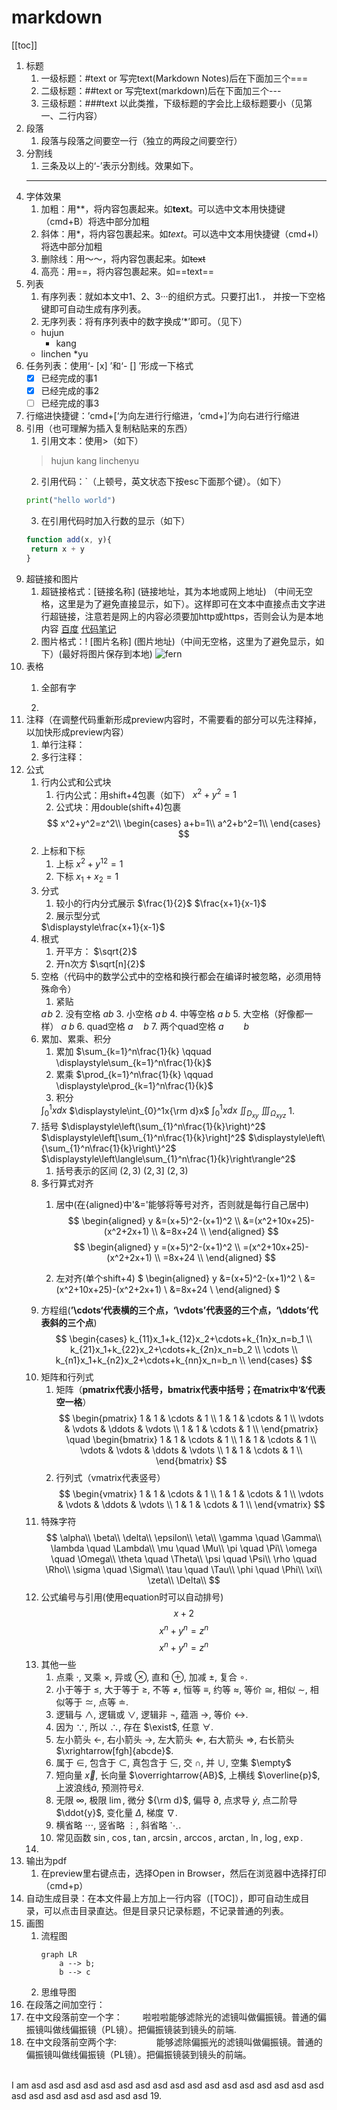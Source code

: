 # markdown
[[toc]]

1. 标题
   1. 一级标题：#text or 写完text(Markdown Notes)后在下面加三个===
   2. 二级标题：##text or 写完text(markdown)后在下面加三个---
   3. 三级标题：###text
   以此类推，下级标题的字会比上级标题要小（见第一、二行内容）
2. 段落
   1. 段落与段落之间要空一行（独立的两段之间要空行）
3. 分割线
   1. 三条及以上的‘-’表示分割线。效果如下。
   ---
4. 字体效果
   1. 加粗：用**，将内容包裹起来。如**text**。可以选中文本用快捷键（cmd+B）将选中部分加粗
   2. 斜体：用*，将内容包裹起来。如*text*。可以选中文本用快捷键（cmd+I）将选中部分加粗
   3. 删除线：用～～，将内容包裹起来。如~~text~~
   4. 高亮：用==，将内容包裹起来。如==text==
5. 列表
   1. 有序列表：就如本文中1、2、3···的组织方式。只要打出1.， 并按一下空格键即可自动生成有序列表。
   2. 无序列表：将有序列表中的数字换成‘*’即可。（见下）
   * hujun
     * kang   
   * linchen
     *yu 
6. 任务列表：使用‘- [x] ’和‘- [] ’形成一下格式 
   - [x] 已经完成的事1
   - [x] 已经完成的事2
   - [ ] 已经完成的事3 
7. 行缩进快捷键：’cmd+[‘为向左进行行缩进，‘cmd+]’为向右进行行缩进
8. 引用（也可理解为插入复制粘贴来的东西）
   1. 引用文本：使用>（如下）
   > hujun
   > kang
   > linchenyu
   2. 引用代码：`（上顿号，英文状态下按esc下面那个键）。（如下）
   ``` python
   print("hello world")
   ```
   3. 在引用代码时加入行数的显示（如下）
   ``` javascript {.line-numbers}
   function add(x, y){
    return x + y
   }
   ```
9.  超链接和图片
    1. 超链接格式：[链接名称] (链接地址，其为本地或网上地址)  （中间无空格，这里是为了避免直接显示，如下）。这样即可在文本中直接点击文字进行超链接，注意若是网上的内容必须要加http或https，否则会认为是本地内容
    [百度](https://www.baidu.com)
    [代码笔记](code.md)
    2. 图片格式：! [图片名称] (图片地址)（中间无空格，这里为了避免显示，如下）(最好将图片保存到本地)
    ![fern](/images/image000.png)
10. 表格
    1. 全部有字
    
    2. 
11. 注释（在调整代码重新形成preview内容时，不需要看的部分可以先注释掉，以加快形成preview内容）
    1. 单行注释：<!-- text -->
    2. 多行注释：<!-- text
    text
    text
    -->
12. 公式
    1. 行内公式和公式块
        1. 行内公式：用shift+4包裹（如下）
        $x^2+y^2=1$
        1. 公式块：用double(shift+4)包裹
        <!-- 
        1."\\"在下面的公式中是换行的意思 
        2.使用$$包裹多行公式可以使他们都居中
        -->
        $$
        x^2+y^2=z^2\\
        \begin{cases}
        a+b=1\\
        a^2+b^2=1\\
        \end{cases}
        $$
    2. 上标和下标
        1. 上标
        $x^2+y^{12}=1$
        1. 下标
        $x_1+x_2=1$
    3. 分式
        1. 较小的行内分式展示
        $\frac{1}{2}$
        $\frac{x+1}{x-1}$
        1. 展示型分式
        <!-- \displaystyle 的作用是将行内展示变为块状展示-->
        $\displaystyle\frac{x+1}{x-1}$
    4. 根式
        1. 开平方：
        $\sqrt{2}$
        1. 开n次方
        $\sqrt[n]{2}$
    5. 空格（代码中的数学公式中的空格和换行都会在编译时被忽略，必须用特殊命令）
        1. 紧贴
        <!-- \! -->
        $a\!b$
        2. 没有空格
        $ab$
        3. 小空格
        <!-- \, -->
        $a\,b$
        4. 中等空格
        <!-- \; -->
        $a\;b$
        5. 大空格（好像都一样）
        <!-- \+space -->
        $a\ b$
        6. quad空格
        <!-- \quad+space -->
        $a\quad b$
        7. 两个quad空格
        <!-- \qquad+space -->
        $a\qquad b$
    6. 累加、累乘、积分
        1. 累加
        $\sum_{k=1}^n\frac{1}{k} \qquad \displaystyle\sum_{k=1}^n\frac{1}{k}$
        1. 累乘
        $\prod_{k=1}^n\frac{1}{k} \qquad \displaystyle\prod_{k=1}^n\frac{1}{k}$
        1. 积分
        <!-- 
        1.公式里的字符的字体默认为某种字体，\rm可以移除这种格式 
        2.\int为单重积分；\iint为双重积分；\iiint为三重积分
        -->
        $\displaystyle\int_{0}^1xdx$
        $\displaystyle\int_{0}^1x{\rm d}x$
        $\int_{0}^1xdx$
        $\iint_{D_{xy}}$
        $\iiint_{\Omega_{xyz}}$
        1. 
    7. 括号
        <!--
        1.小括号（）
        2.中括号[]
        3.大括号\{ \}
        4.尖括号\langle \rangle
        -->
        $\displaystyle\left(\sum_{1}^n\frac{1}{k}\right)^2$
        $\displaystyle\left[\sum_{1}^n\frac{1}{k}\right]^2$
        $\displaystyle\left\{\sum_{1}^n\frac{1}{k}\right\}^2$
        $\displaystyle\left\langle\sum_{1}^n\frac{1}{k}\right\rangle^2$
        1. 括号表示的区间
        $\displaystyle\left(2,3\right)$
        $\displaystyle\left(2,3\right]$
        $\left(2,3\right)$
    8. 多行算式对齐
       1. 居中(在{aligned}中'&='能够将等号对齐，否则就是每行自己居中)
       $$
       \begin{aligned}
       y &=(x+5)^2-(x+1)^2 \\
       &=(x^2+10x+25)-(x^2+2x+1) \\
       &=8x+24 \\
       \end{aligned}
       $$
       $$
       \begin{aligned}
       y =(x+5)^2-(x+1)^2 \\
       =(x^2+10x+25)-(x^2+2x+1) \\
       =8x+24 \\
       \end{aligned}
       $$
       
       2. 左对齐(单个shift+4)
       $
       \begin{aligned}
       y &=(x+5)^2-(x+1)^2 \\
       &=(x^2+10x+25)-(x^2+2x+1) \\
       &=8x+24 \\
       \end{aligned}
       $
    9.  方程组(**’\cdots‘代表横的三个点，‘\vdots’代表竖的三个点，‘\ddots’代表斜的三个点**)
        $$
        \begin{cases}
        k_{11}x_1+k_{12}x_2+\cdots+k_{1n}x_n=b_1 \\
        k_{21}x_1+k_{22}x_2+\cdots+k_{2n}x_n=b_2 \\
        \cdots \\
        k_{n1}x_1+k_{n2}x_2+\cdots+k_{nn}x_n=b_n \\
        \end{cases}
        $$
    10. 矩阵和行列式
        1. 矩阵（**pmatrix代表小括号，bmatrix代表中括号；在matrix中‘&‘代表空一格**）
        $$
        \begin{pmatrix}
        1 & 1 & \cdots & 1 \\
        1 & 1 & \cdots & 1 \\
        \vdots & \vdots & \ddots & \vdots \\
        1 & 1 & \cdots & 1 \\
        \end{pmatrix}
        \quad
        \begin{bmatrix}
        1 & 1 & \cdots & 1 \\
        1 & 1 & \cdots & 1 \\
        \vdots & \vdots & \ddots & \vdots \\
        1 & 1 & \cdots & 1 \\
        \end{bmatrix}
        $$
        1. 行列式（vmatrix代表竖号）
            $$
            \begin{vmatrix}
            1 & 1 & \cdots & 1 \\
            1 & 1 & \cdots & 1 \\
            \vdots & \vdots & \ddots & \vdots \\
            1 & 1 & \cdots & 1 \\
            \end{vmatrix}
            $$
    11. 特殊字符
    $$
    \alpha\\
    \beta\\
    \delta\\
    \epsilon\\
    \eta\\
    \gamma \quad \Gamma\\
    \lambda \quad \Lambda\\
    \mu \quad \Mu\\
    \pi \quad \Pi\\
    \omega \quad \Omega\\
    \theta \quad \Theta\\
    \psi \quad \Psi\\
    \rho \quad \Rho\\
    \sigma \quad \Sigma\\
    \tau \quad \Tau\\
    \phi \quad \Phi\\
    \xi\\
    \zeta\\
    \Delta\\
    $$
    1.  公式编号与引用(使用equation时可以自动排号)
    $$
    x+2\tag{1.2}
    $$
    $$
    \begin{equation}
    x^n+y^n=z^n
    \end{equation}
    $$
    $$
    \begin{equation}
    x^n+y^n=z^n
    \end{equation}
    $$
    1.  其他一些
        1. 点乘 $\cdot$, 叉乘 $\times$, 异或 $\otimes$, 直和 $\oplus$, 加减 $\pm$, 复合 $\circ$.
        2. 小于等于 $\leq$, 大于等于 $\geq$, 不等 $\neq$, 恒等 $\equiv$, 约等 $\approx$, 等价 $\cong$, 相似 $\sim$, 相似等于 $\simeq$, 点等 $\doteq$.
        3. 逻辑与 $\land$, 逻辑或 $\lor$, 逻辑非 $\lnot$, 蕴涵 $\to$, 等价 $\leftrightarrow$.
        4. 因为 $\because$, 所以 $\therefore$, 存在 $\exist$, 任意 $\forall$.
        5. 左小箭头 $\leftarrow$, 右小箭头 $\rightarrow$, 左大箭头 $\Leftarrow$, 右大箭头 $\Rightarrow$, 右长箭头 $\xrightarrow[fgh]{abcde}$.
        6. 属于 $\in$, 包含于 $\subset$, 真包含于 $\subseteq$, 交 $\cap$, 并 $\cup$, 空集 $\empty$
        7. 短向量 $\vec{x}$, 长向量 $\overrightarrow{AB}$, 上横线 $\overline{p}$, 上波浪线$\widetilde{a}$, 预测符号$\hat{x}$.
        8. 无限 $\infty$, 极限 $\lim$, 微分 ${\rm d}$, 偏导 $\partial$, 点求导 $\dot{y}$, 点二阶导 $\ddot{y}$, 变化量 $\Delta$, 梯度 $\nabla$.
        9. 横省略 $\cdots$, 竖省略 $\vdots$, 斜省略 $\ddots$.
        10. 常见函数 $\sin$, $\cos$, $\tan$, $\arcsin$, $\arccos$, $\arctan$, $\ln$, $\log$, $\exp$.
    2.  
13. 输出为pdf
    1. 在preview里右键点击，选择Open in Browser，然后在浏览器中选择打印（cmd+p）
14. 自动生成目录：在本文件最上方加上一行内容（[TOC]），即可自动生成目录，可以点击目录直达。但是目录只记录标题，不记录普通的列表。
15. 画图
    1. 流程图
        ```mermaid
        graph LR
            a --> b;
            b --> c
        ```    
    2. 思维导图
16. 在段落之间加空行：
    <br>
17. 在中文段落前空一个字：&emsp;
    &emsp;啦啦啦能够滤除光的滤镜叫做偏振镜。普通的偏振镜叫做线偏振镜（PL镜）。把偏振镜装到镜头的前端.
18. 在中文段落前空两个字: &emsp;&emsp;
   &emsp;&emsp;能够滤除偏振光的滤镜叫做偏振镜。普通的偏振镜叫做线偏振镜（PL镜）。把偏振镜装到镜头的前端。 
   <br>
   I am asd asd asd asd asd asd asd asd asd asd asd asd asd asd asd asd asd asd asd asd asd asd asd asd asd 
19.  